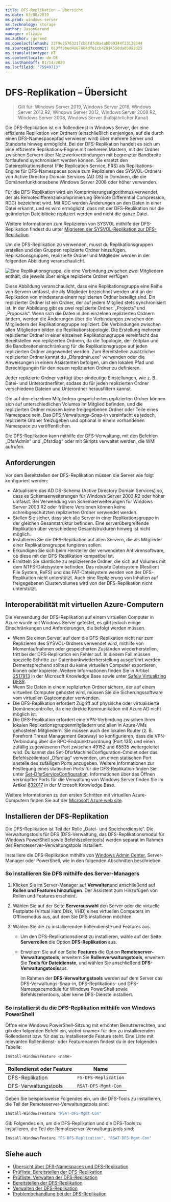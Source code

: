 ```yaml
---
title: DFS-Replikation – Übersicht
ms.date: 03/08/2019
ms.prod: windows-server
ms.technology: storage
author: JasonGerend
manager: elizapo
ms.author: jgerend
ms.openlocfilehash: 22f9e25763217cbbfdfd8a4ab099344f23138344
ms.sourcegitcommit: 083ff9bed4867604dfe1cb42914550da05093d25
ms.translationtype: HT
ms.contentlocale: de-DE
ms.lasthandoff: 01/14/2020
ms.locfileid: "75949713"
---
```

# <a name="dfs-replication-overview"></a>DFS-Replikation – Übersicht

> Gilt für: Windows Server 2019, Windows Server 2016, Windows Server 2012 R2, Windows Server 2012, Windows Server 2008 R2, Windows Server 2008, Windows Server (halbjährlicher Kanal)

Die DFS-Replikation ist ein Rollendienst in Windows Server, der eine effiziente Replikation von Ordnern (einschließlich denjenigen, auf die durch einen DFS-Namespacepfad verwiesen wird) über mehrere Server und Standorte hinweg ermöglicht. Bei der DFS-Replikation handelt es sich um eine effiziente Replikations-Engine mit mehreren Mastern, mit der Ordner zwischen Servern über Netzwerkverbindungen mit begrenzter Bandbreite fortlaufend synchronisiert werden können. Sie ersetzt den Dateireplikationsdienst (File Replication Service, FRS) als Replikations-Engine für DFS-Namespaces sowie zum Replizieren des SYSVOL-Ordners von Active Directory Domain Services (AD DS) in Domänen, die die Domänenfunktionsebene Windows Server 2008 oder höher verwenden.

Für die DFS-Replikation wird ein Komprimierungsalgorithmus verwendet, der als Remotedifferenzialkomprimierung (Remote Differential Compression, RDC) bezeichnet wird. Mit RDC werden Änderungen an den Daten in einer Datei erkannt, und es wird ermöglicht, dass mit der DFS-Replikation nur die geänderten Dateiblöcke repliziert werden und nicht die ganze Datei.

Weitere Informationen zum Replizieren von SYSVOL mithilfe der DFS-Replikation findest du unter [Migrieren der SYSVOL-Replikation zur DFS-Replikation](migrate-sysvol-to-dfsr.md).

Um die DFS-Replikation zu verwenden, musst du Replikationsgruppen erstellen und den Gruppen replizierte Ordner hinzufügen. Replikationsgruppen, replizierte Ordner und Mitglieder werden in der folgenden Abbildung veranschaulicht.

![Eine Replikationsgruppe, die eine Verbindung zwischen zwei Mitgliedern enthält, die jeweils über einige replizierte Ordner verfügen](media/dfsr-overview.gif)

Diese Abbildung veranschaulicht, dass eine Replikationsgruppe eine Reihe von Servern umfasst, die als Mitglieder bezeichnet werden und an der Replikation von mindestens einem replizierten Ordner beteiligt sind. Ein replizierter Ordner ist ein Ordner, der auf jedem Mitglied stets synchronisiert ist. In der Abbildung gibt es zwei replizierte Ordner: „Projects“ und „Proposals“. Wenn sich die Daten in den einzelnen replizierten Ordnern ändern, werden die Änderungen über die Verbindungen zwischen den Mitgliedern der Replikationsgruppe repliziert. Die Verbindungen zwischen allen Mitgliedern bilden die Replikationstopologie.
Die Erstellung mehrerer replizierter Ordner in einer einzelnen Replikationsgruppe vereinfacht das Bereitstellen von replizierten Ordnern, da die Topologie, der Zeitplan und die Bandbreiteneinschränkung für die Replikationsgruppe auf jeden replizierten Ordner angewendet werden. Zum Bereitstellen zusätzlicher replizierter Ordner kannst du „Dfsradmin.exe“ verwenden oder die Anweisungen in einem Assistenten befolgen, um den lokalen Pfad und Berechtigungen für den neuen replizierten Ordner zu definieren.

Jeder replizierte Ordner verfügt über eindeutige Einstellungen, wie z. B. Datei- und Unterordnerfilter, sodass du für jeden replizierten Ordner verschiedene Dateien und Unterordner herausfiltern kannst.

Die auf den einzelnen Mitgliedern gespeicherten replizierten Ordner können sich auf unterschiedlichen Volumes im Mitglied befinden, und die replizierten Ordner müssen keine freigegebenen Ordner oder Teile eines Namespace sein. Das DFS-Verwaltungs-Snap-in vereinfacht es jedoch, replizierte Ordner freizugeben und optional in einem vorhandenen Namespace zu veröffentlichen.

Die DFS-Replikation kann mithilfe der DFS-Verwaltung, mit den Befehlen „DfsrAdmin“ und „Dfsrdiag“ oder mit Skripts verwaltet werden, die WMI aufrufen.

## <a name="requirements"></a>Anforderungen

Vor dem Bereitstellen der DFS-Replikation müssen die Server wie folgt konfiguriert werden:

- Aktualisiere das AD DS-Schema (Active Directory Domain Services) so, dass es Schemaerweiterungen für Windows Server 2003 R2 oder höher umfasst. Bei Verwendung von Schemaerweiterungen für Windows Server 2003 R2 oder frühere Versionen können keine schreibgeschützten replizierten Ordner verwendet werden.
- Stellen Sie sicher, dass sich alle Server in einer Replikationsgruppe in der gleichen Gesamtstruktur befinden. Eine serverübergreifende Replikation über verschiedene Gesamtstrukturen hinweg ist nicht möglich.
- Installieren Sie die DFS-Replikation auf allen Servern, die als Mitglieder einer Replikationsgruppe fungieren sollen.
- Erkundigen Sie sich beim Hersteller der verwendeten Antivirensoftware, ob diese mit der DFS-Replikation kompatibel ist.
- Ermitteln Sie sämtliche zu replizierende Ordner, die sich auf Volumes mit dem NTFS-Dateisystem befinden. Das robuste Dateisystem (Resilient File System, ReFS) und das FAT-Dateisystem werden von der DFS-Replikation nicht unterstützt. Auch eine Replizierung von Inhalten auf freigegebenen Clustervolumes wird von der DFS-Replikation nicht unterstützt.

## <a name="interoperability-with-azure-virtual-machines"></a>Interoperabilität mit virtuellen Azure-Computern

Die Verwendung der DFS-Replikation auf einem virtuellen Computer in Azure wurde mit Windows Server getestet, es gibt jedoch einige Einschränkungen und Anforderungen, die befolgt werden müssen.

- Wenn Sie einen Server, auf dem die DFS-Replikation nicht nur zum Replizieren des SYSVOL-Ordners verwendet wird, mithilfe von Momentaufnahmen oder gespeicherten Zuständen wiederherstellen, tritt bei der DFS-Replikation ein Fehler auf. In diesem Fall müssen spezielle Schritte zur Datenbankwiederherstellung ausgeführt werden. Dementsprechend solltest du keine virtuellen Computer exportieren, klonen oder kopieren. Weitere Informationen finden Sie in Artikel [2517913](https://support.microsoft.com/kb/2517913) in der Microsoft Knowledge Base sowie unter [Safely Virtualizing DFSR](https://blogs.technet.microsoft.com/filecab/2013/04/05/safely-virtualizing-dfsr/).
- Wenn Sie Daten in einem replizierten Ordner sichern, der auf einem virtuellen Computer gehostet wird, müssen Sie die Sicherungssoftware vom virtuellen Gastcomputer verwenden.
- Die DFS-Replikation erfordert Zugriff auf physische oder virtualisierte Domänencontroller, da eine direkte Kommunikation mit Azure AD nicht möglich ist.
- Die DFS-Replikation erfordert eine VPN-Verbindung zwischen Ihren lokalen Replikationsgruppenmitgliedern und allen in Azure-VMs gehosteten Mitgliedern. Sie müssen auch den lokalen Router (z. B. Forefront Threat Management Gateway) so konfigurieren, dass die VPN-Verbindung über die RPC-Endpunktzuordnung (Port 135) und einen zufällig zugewiesenen Port zwischen 49152 und 65535 weitergeleitet wird. Du kannst das Set-DfsrMachineConfiguration-Cmdlet oder das Befehlszeilentool „Dfsrdiag“ verwenden, um einen statischen Port anstelle des zufälligen Ports anzugeben. Weitere Informationen zur Festlegung eines statischen Ports für die DFS-Replikation finden Sie unter [Set-DfsrServiceConfiguration](https://docs.microsoft.com/powershell/module/dfsr/set-dfsrserviceconfiguration). Informationen über das Öffnen verknüpfter Ports für die Verwaltung von Windows Server finden Sie im Artikel [832017](https://support.microsoft.com/kb/832017) in der Microsoft Knowledge Base.

Weitere Informationen zu den ersten Schritten mit virtuellen Azure-Computern finden Sie auf der [Microsoft Azure web site](https://docs.microsoft.com/azure/virtual-machines/).

## <a name="installing-dfs-replication"></a>Installieren der DFS-Replikation

Die DFS-Replikation ist Teil der Rolle „Datei- und Speicherdienste“. Die Verwaltungstools für DFS (DFS-Verwaltung, das DFS-Replikationsmodul für Windows PowerShell sowie Befehlszeilentools) werden separat im Rahmen der Remoteserver-Verwaltungstools installiert.

Installiere die DFS-Replikation mithilfe von [Windows Admin Center](../../manage/windows-admin-center/understand/windows-admin-center.md), Server-Manager oder PowerShell, wie in den folgenden Abschnitten beschrieben.

### <a name="to-install-dfs-by-using-server-manager"></a>So installieren Sie DFS mithilfe des Server-Managers

1. Klicken Sie im Server-Manager auf **Verwalten**und anschließend auf **Rollen und Features hinzufügen**. Der Assistent zum Hinzufügen von Rollen und Features erscheint.

2. Wählen Sie auf der Seite **Serverauswahl** den Server oder die virtuelle Festplatte (Virtual Hard Disk, VHD) eines virtuellen Computers im Offlinemodus aus, auf dem Sie DFS installieren möchten.

3. Wählen Sie die zu installierenden Rollendienste und Features aus.

    - Um den DFS-Replikationsdienst zu installieren, wähle auf der Seite **Serverrollen** die Option **DFS-Replikation** aus.

    - Erweitern Sie auf der Seite **Features** die Option **Remoteserver-Verwaltungstools**, erweitern Sie **Rollenverwaltungstools**, erweitern Sie **Tools für Dateidienste**, und wählen Sie anschließend **DFS-Verwaltungstools**aus.

         Im Rahmen der **DFS-Verwaltungstools** werden auf dem Server das DFS-Verwaltungs-Snap-in, DFS-Replikations- und DFS-Namespacemodule für Windows PowerShell sowie Befehlszeilentools, aber keine DFS-Dienste installiert.

### <a name="to-install-dfs-replication-by-using-windows-powershell"></a>So installierst du die DFS-Replikation mithilfe von Windows PowerShell

Öffne eine Windows PowerShell-Sitzung mit erhöhten Benutzerrechten, und gib den folgenden Befehl ein, wobei <name\> für den zu installierenden Rollendienst bzw. für das zu installierende Feature steht. Eine Liste mit relevanten Rollendienst- oder Featurenamen findest du in der folgenden Tabelle:

```PowerShell
Install-WindowsFeature <name>
```

|Rollendienst oder Feature|Name|
|---|---|
|DFS-Replikation|`FS-DFS-Replication`|
|DFS-Verwaltungstools|`RSAT-DFS-Mgmt-Con`|

Geben Sie beispielsweise Folgendes ein, um die DFS-Tools zu installieren, die Teil der Remoteserver-Verwaltungstools sind:

```PowerShell
Install-WindowsFeature "RSAT-DFS-Mgmt-Con"
```

Gib Folgendes ein, um die DFS-Replikation und die DFS-Tools zu installieren, die Teil der Remoteserver-Verwaltungstools sind:

```PowerShell
Install-WindowsFeature "FS-DFS-Replication", "RSAT-DFS-Mgmt-Con"
```

## <a name="see-also"></a>Siehe auch

- [Übersicht über DFS-Namespaces und DFS-Replikation](https://docs.microsoft.com/previous-versions/windows/it-pro/windows-server-2012-R2-and-2012/jj127250(v%3dws.11))
- [Prüfliste: Bereitstellen der DFS-Replikation](https://docs.microsoft.com/previous-versions/windows/it-pro/windows-server-2008-R2-and-2008/cc772201(v%3dws.11))
- [Prüfliste: Verwalten der DFS-Replikation](https://docs.microsoft.com/previous-versions/windows/it-pro/windows-server-2008-R2-and-2008/cc755035(v%3dws.11))
- [Bereitstellen der DFS-Replikation](https://docs.microsoft.com/previous-versions/windows/it-pro/windows-server-2008-R2-and-2008/cc770925(v%3dws.11))
- [Verwalten der DFS-Replikation](https://docs.microsoft.com/previous-versions/windows/it-pro/windows-server-2008-R2-and-2008/cc770925(v%3dws.11))
- [Problembehandlung bei der DFS-Replikation](https://docs.microsoft.com/previous-versions/windows/it-pro/windows-server-2008-R2-and-2008/cc732802(v%3dws.11))
